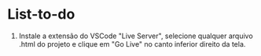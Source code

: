 # List-to-do

1. Instale a extensão do VSCode "Live Server", selecione qualquer arquivo .html do projeto e clique em "Go Live" no canto inferior direito da tela.

